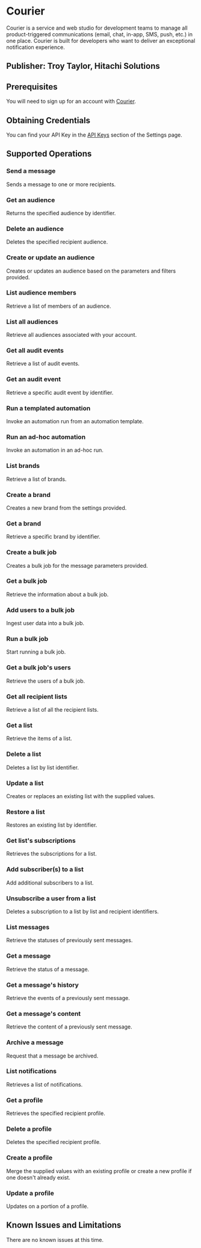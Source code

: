 # Courier
Courier is a service and web studio for development teams to manage all product-triggered communications (email, chat, in-app, SMS, push, etc.) in one place. Courier is built for developers who want to deliver an exceptional notification experience.

## Publisher: Troy Taylor, Hitachi Solutions

## Prerequisites
You will need to sign up for an account with [Courier](https://app.courier.com/signup).

## Obtaining Credentials
You can find your API Key in the [API Keys](https://app.courier.com/settings/api-keys) section of the Settings page.

## Supported Operations
### Send a message
Sends a message to one or more recipients.
### Get an audience
Returns the specified audience by identifier.
### Delete an audience
Deletes the specified recipient audience.
### Create or update an audience
Creates or updates an audience based on the parameters and filters provided.
### List audience members
Retrieve a list of members of an audience.
### List all audiences
Retrieve all audiences associated with your account.
### Get all audit events
Retrieve a list of audit events.
### Get an audit event
Retrieve a specific audit event by identifier.
### Run a templated automation
Invoke an automation run from an automation template.
### Run an ad-hoc automation
Invoke an automation in an ad-hoc run.
### List brands
Retrieve a list of brands.
### Create a brand
Creates a new brand from the settings provided.
### Get a brand
Retrieve a specific brand by identifier.
### Create a bulk job
Creates a bulk job for the message parameters provided.
### Get a bulk job
Retrieve the information about a bulk job.
### Add users to a bulk job
Ingest user data into a bulk job.
### Run a bulk job
Start running a bulk job.
### Get a bulk job's users
Retrieve the users of a bulk job.
### Get all recipient lists
Retrieve a list of all the recipient lists.
### Get a list
Retrieve the items of a list.
### Delete a list
Deletes a list by list identifier.
### Update a list
Creates or replaces an existing list with the supplied values.
### Restore a list
Restores an existing list by identifier.
### Get list's subscriptions
Retrieves the subscriptions for a list.
### Add subscriber(s) to a list
Add additional subscribers to a list.
### Unsubscribe a user from a list
Deletes a subscription to a list by list and recipient identifiers.
### List messages
Retrieve the statuses of previously sent messages.
### Get a message
Retrieve the status of a message.
### Get a message's history
Retrieve the events of a previously sent message.
### Get a message's content
Retrieve the content of a previously sent message.
### Archive a message
Request that a message be archived.
### List notifications
Retrieves a list of notifications.
### Get a profile
Retrieves the specified recipient profile.
### Delete a profile
Deletes the specified recipient profile.
### Create a profile
Merge the supplied values with an existing profile or create a new profile if one doesn't already exist.
### Update a profile
Updates on a portion of a profile.

## Known Issues and Limitations
There are no known issues at this time.
